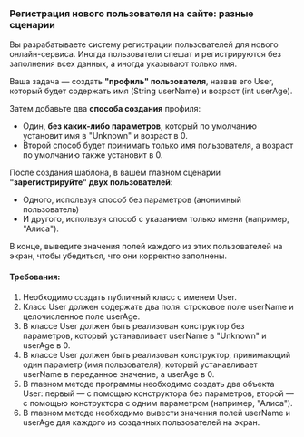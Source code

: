 
### Регистрация нового пользователя на сайте: разные сценарии

Вы разрабатываете систему регистрации пользователей для нового онлайн-сервиса. Иногда пользователи спешат и регистрируются без заполнения всех данных, а иногда указывают только имя.

Ваша задача — создать **"профиль" пользователя**, назвав его User, который будет содержать имя (String userName) и возраст (int userAge).

Затем добавьте два **способа создания** профиля:

 * Один, **без каких-либо параметров**, который по умолчанию установит имя в "Unknown" и возраст в 0.
 * Второй способ будет принимать только имя пользователя, а возраст по умолчанию также установит в 0.

После создания шаблона, в вашем главном сценарии **"зарегистрируйте" двух пользователей**:

 * Одного, используя способ без параметров (анонимный пользователь)
 * И другого, используя способ с указанием только имени (например, "Алиса").

В конце, выведите значения полей каждого из этих пользователей на экран, чтобы убедиться, что они корректно заполнены.

#### Требования:
1. Необходимо создать публичный класс с именем User.
2. Класс User должен содержать два поля: строковое поле userName и целочисленное поле userAge.
3. В классе User должен быть реализован конструктор без параметров, который устанавливает userName в "Unknown" и userAge в 0.
4. В классе User должен быть реализован конструктор, принимающий один параметр (имя пользователя), который устанавливает userName в переданное значение, а userAge в 0.
5. В главном методе программы необходимо создать два объекта User: первый — с помощью конструктора без параметров, второй — с помощью конструктора с одним параметром (например, "Алиса").
6. В главном методе необходимо вывести значения полей userName и userAge для каждого из созданных пользователей на экран.